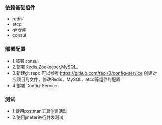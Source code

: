 ### 依赖基础组件
- redis
- etcd
- git仓库
- consul

### 部署配置
- 1.部署 consul 
- 2.部署 Redis,Zookeeper,MySQL。
- 3.新建git repo
可以参考 https://github.com/taolx0/config-service 创建对应项目的文件，修改Redis，MySQL，etcd等组件的配置
- 4 部署 Config-Service

### 测试
- 1.使用postman工具创建活动
- 2.使用jmeter进行并发测试



